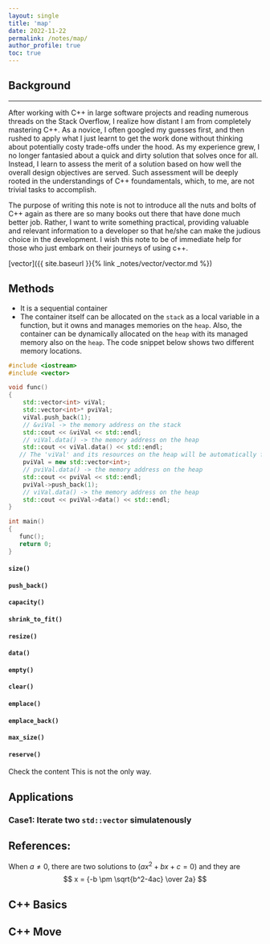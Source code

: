 ```yaml
---
layout: single 
title: 'map'
date: 2022-11-22
permalink: /notes/map/
author_profile: true
toc: true
---
```

## Background 
---


After working with C++ in large software projects and reading numerous threads on the Stack Overflow, I realize how distant I am from completely mastering C++. As a novice, I often googled my guesses first, and then rushed to apply what I just learnt to get the work done without thinking about potentially costy trade-offs under the hood. As my experience grew, I no longer fantasied about a quick and dirty solution that solves once for all. Instead, I learn to assess the merit of a solution based on how well the overall design objectives are served. Such assessment will be deeply rooted in the understandings of C++ foundamentals, which, to me, are not trivial tasks to accomplish.    

The purpose of writing this note is not to introduce all the nuts and bolts of C++ again as there are so many books out there that have done much better job. Rather, I want to write something practical, providing valuable and relevant information to a developer so that he/she can make the judious choice in the development. I wish this note to be of immediate help for those who just embark on their journeys of using c++.    

[vector]({{ site.baseurl }}{% link _notes/vector/vector.md %})

## Methods 
* It is a sequential container
* The container itself can be allocated on the ```stack``` as a local variable in a function, but it owns and manages memories on the ```heap```. Also, the container can be dynamically allocated on the ```heap``` with its managed memory also on the ```heap```. The code snippet below shows two different memory locations.  


```c++
#include <iostream>
#include <vector>

void func()
{ 
    std::vector<int> viVal;
    std::vector<int>* pviVal; 
    viVal.push_back(1);
    // &viVal -> the memory address on the stack
    std::cout << &viVal << std::endl; 
    // viVal.data() -> the memory address on the heap
    std::cout << viVal.data() << std::endl;
   // The 'viVal' and its resources on the heap will be automatically free after exiting func. 
    pviVal = new std::vector<int>; 
    // pviVal.data() -> the memory address on the heap
    std::cout << pviVal << std::endl;
    pviVal->push_back(1); 
    // viVal.data() -> the memory address on the heap
    std::cout << pviVal->data() << std::endl;
}

int main()
{ 
   func(); 
   return 0;  
}

```
#### ```size()```
#### ```push_back()```
#### ```capacity()```
#### ```shrink_to_fit()```
#### ```resize()```
#### ```data()```
#### ```empty()```
#### ```clear()```
#### ```emplace()```
#### ```emplace_back()```
#### ```max_size()```
#### ```reserve()```
Check the content 
This is not the only way.

## Applications 

### Case1: Iterate two ```std::vector``` simulatenously

## References:
When $a \ne 0$, there are two solutions to $(ax^2 + bx + c = 0)$ and they are 
$$ x = {-b \pm \sqrt{b^2-4ac} \over 2a} $$

## C++ Basics

## C++ Move 

